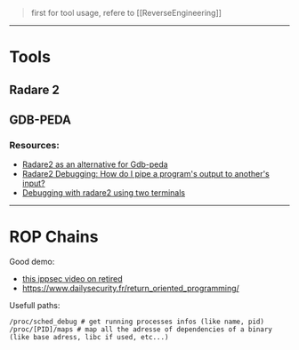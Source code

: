 
> first for tool usage, refere to [[ReverseEngineering]]

---

# Tools

## Radare 2



## GDB-PEDA

### Resources:
- [Radare2 as an alternative for Gdb-peda](https://monosource.github.io/2016/10/26/radare2-peda/)
- [Radare2 Debugging: How do I pipe a program's output to another's input?](https://reverseengineering.stackexchange.com/questions/23359/radare2-debugging-how-do-i-pipe-a-programs-output-to-anothers-input)
- [Debugging with radare2 using two terminals](https://reverseengineering.stackexchange.com/questions/16428/debugging-with-radare2-using-two-terminals)


---


# ROP Chains

Good demo:

- [this ippsec video on retired](https://youtu.be/1MDqn1kBHQM?t=1438)
- https://www.dailysecurity.fr/return_oriented_programming/


Usefull paths:
```shell
/proc/sched_debug # get running processes infos (like name, pid)
/proc/[PID]/maps # map all the adresse of dependencies of a binary (like base adress, libc if used, etc...)

```

